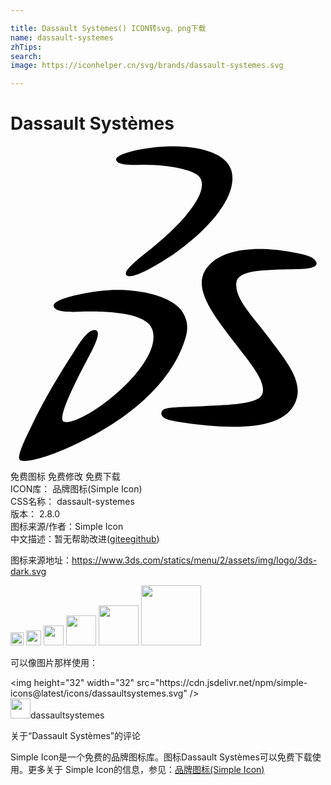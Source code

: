 ```yaml
---

title: Dassault Systèmes() ICON转svg、png下载
name: dassault-systemes
zhTips: 
search: 
image: https://iconhelper.cn/svg/brands/dassault-systemes.svg

---
```


# Dassault Systèmes  <small style="font-size: 60%;font-weight: 100"></small>

<div id="svg" class="svg-wrap">
<svg role="img" viewBox="0 0 24 24" xmlns="http://www.w3.org/2000/svg"><title>Dassault Systèmes icon</title><path d="M21.161 8.04c1.063.192 1.93.34 2.129.79.223.508-.935.54-1.518.551-2.797.054-4.483.11-4.568 1.06-.11 1.223 1.195 2.454 2.484 4.181 1.177 1.576 2.515 3.132 2.13 4.582-.481 1.807-2.696 2.19-4.805 2.19-2.02.001-3.935-.323-4.739-.482-1.001-.198-.852-.693-.585-.852.298-.178 2-.182 3.184-.252.974-.058 3.802-.056 4.243-.78.54-.888-.783-2.406-1.999-3.996-1.517-1.983-3.183-4.031-2.301-5.527 1.14-1.935 4.48-1.802 6.345-1.465 M7.482 10.987c1.771-.104 3.923.206 5.13 1.13.602.46 1.024 1.305.78 2.274-.698 2.75-3.301 6.078-9.085 8.635-1.84.813-3.286 1.124-3.59.906-.326-.234.623-2.05.908-2.652.924-1.95 2.077-3.85 3.202-5.59.414-.64 1.054-1.75 1.633-1.661.518.08-.089 1.26-.488 2.01-.671 1.258-2.52 4.755-1.91 4.964 1.348.462 7.673-4.35 6.74-7.029-.432-1.244-3.178-1.362-4.908-1.362-.786 0-2.505.186-2.6-.417-.102-.555 2.61-1.115 4.188-1.208M11.851.034c2.066-.098 4.51.342 4.965 1.8.747 2.388-3.036 5.872-6.332 7.581-.808.42-1.298.535-1.502.506-.195-.027-.225-.221-.162-.355.118-.251.649-.763 1.36-1.32 3.711-2.897 4.918-5.024 4.217-5.885-.449-.552-2.33-.936-4.283-.936-.53 0-1.924.123-2.067-.367C7.93.655 9.8.13 11.85.034"/></svg>
</div>
<detail full-name='dassault-systemes'></detail>

<div class="detail-page">
<p>
<span><span class="badge-success badge">免费图标</span> <span class="badge-success badge">免费修改</span>  <span class="badge-success badge">免费下载</span> </span>
<br/>
<span>
ICON库：
<span class="badge-secondary badge">品牌图标(Simple Icon)</span> 
</span>
<br/>
<span>
CSS名称：
<span class="badge-secondary badge">dassault-systemes</span> 
</span>

<br/>
<span>
版本：
<span class="badge-secondary badge">2.8.0</span> 
</span>
<br/>
<span>图标来源/作者：<span class="badge-light badge">Simple Icon</span></span> 
<br/>
<span class="zh-detail">中文描述：暂无<span class="help-link"><span>帮助改进</span>(<a href="https://gitee.com/liuwave/icon-helper/edit/master/json/brands/dassault-systemes.json" target="_blank" rel="noopener noreferrer">gitee</a><a href="https://github.com/liuwave/icon-helper/edit/master/json/brands/dassault-systemes.json" target="_blank" rel="noopener noreferrer">github</a></span>)</span><br/>
</p>
</div><div class="description description alert alert-light"><p>图标来源地址：<a href="https://www.3ds.com/statics/menu/2/assets/img/logo/3ds-dark.svg" target="_blank" rel="noopener noreferrer">https://www.3ds.com/statics/menu/2/assets/img/logo/3ds-dark.svg</a></p></div>
<div class="alert alert-dark">
<img height="21" width="21" src="https://cdn.jsdelivr.net/npm/simple-icons@latest/icons/dassaultsystemes.svg" />
<img height="24" width="24" src="https://cdn.jsdelivr.net/npm/simple-icons@latest/icons/dassaultsystemes.svg" />
<img height="32" width="32" src="https://cdn.jsdelivr.net/npm/simple-icons@latest/icons/dassaultsystemes.svg" />
<img height="48" width="48" src="https://cdn.jsdelivr.net/npm/simple-icons@latest/icons/dassaultsystemes.svg" />
<img height="64" width="64" src="https://cdn.jsdelivr.net/npm/simple-icons@latest/icons/dassaultsystemes.svg" />
<img height="96" width="96" src="https://cdn.jsdelivr.net/npm/simple-icons@latest/icons/dassaultsystemes.svg" />

</div>
<div>
  <p>可以像图片那样使用：    
  </p>
  <div class="alert alert-primary" style="font-size: 14px">
    &lt;img height="32" width="32" src="https://cdn.jsdelivr.net/npm/simple-icons@latest/icons/dassaultsystemes.svg" /&gt;
    <copy-btn content='<img height="32" width="32" src="https://cdn.jsdelivr.net/npm/simple-icons@latest/icons/dassaultsystemes.svg" />'></copy-btn>
  </div>
  <div class="alert alert-secondary">
    <img height="32" width="32" src="https://cdn.jsdelivr.net/npm/simple-icons@latest/icons/dassaultsystemes.svg" />dassaultsystemes
    <copy-btn content="dassaultsystemes" btn-title="复制图标名称"></copy-btn>
  </div>
</div>

<Vssue title="关于“Dassault Systèmes”的评论" >关于“Dassault Systèmes”的评论</Vssue>


<div><p>Simple Icon是一个免费的品牌图标库。图标Dassault Systèmes可以免费下载使用。更多关于  Simple Icon的信息，参见：<a target="_blank" href="https://iconhelper.cn/brands.html">品牌图标(Simple Icon)</a>
</p></div>
